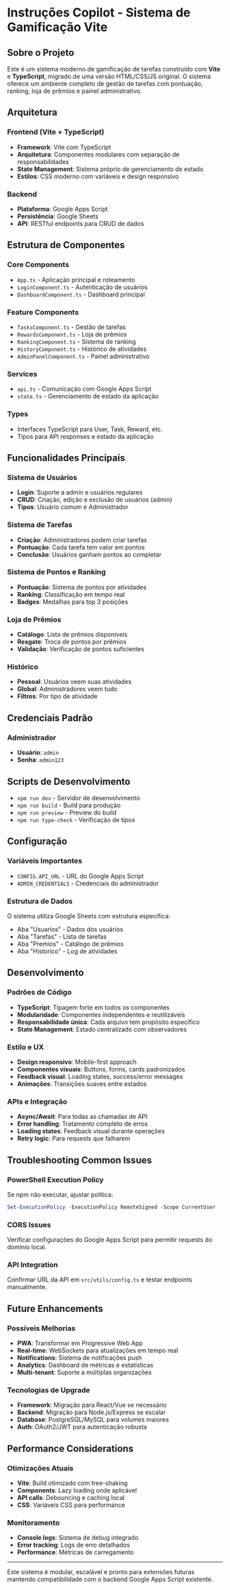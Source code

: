 # Instruções Copilot - Sistema de Gamificação Vite

## Sobre o Projeto

Este é um sistema moderno de gamificação de tarefas construído com **Vite** e **TypeScript**, migrado de uma versão HTML/CSS/JS original. O sistema oferece um ambiente completo de gestão de tarefas com pontuação, ranking, loja de prêmios e painel administrativo.

## Arquitetura

### Frontend (Vite + TypeScript)
- **Framework**: Vite com TypeScript
- **Arquitetura**: Componentes modulares com separação de responsabilidades
- **State Management**: Sistema próprio de gerenciamento de estado
- **Estilos**: CSS moderno com variáveis e design responsivo

### Backend
- **Plataforma**: Google Apps Script
- **Persistência**: Google Sheets
- **API**: RESTful endpoints para CRUD de dados

## Estrutura de Componentes

### Core Components
- `App.ts` - Aplicação principal e roteamento
- `LoginComponent.ts` - Autenticação de usuários
- `DashboardComponent.ts` - Dashboard principal

### Feature Components
- `TasksComponent.ts` - Gestão de tarefas
- `RewardsComponent.ts` - Loja de prêmios
- `RankingComponent.ts` - Sistema de ranking
- `HistoryComponent.ts` - Histórico de atividades
- `AdminPanelComponent.ts` - Painel administrativo

### Services
- `api.ts` - Comunicação com Google Apps Script
- `state.ts` - Gerenciamento de estado da aplicação

### Types
- Interfaces TypeScript para User, Task, Reward, etc.
- Tipos para API responses e estado da aplicação

## Funcionalidades Principais

### Sistema de Usuários
- **Login**: Suporte a admin e usuários regulares
- **CRUD**: Criação, edição e exclusão de usuários (admin)
- **Tipos**: Usuário comum e Administrador

### Sistema de Tarefas
- **Criação**: Administradores podem criar tarefas
- **Pontuação**: Cada tarefa tem valor em pontos
- **Conclusão**: Usuários ganham pontos ao completar

### Sistema de Pontos e Ranking
- **Pontuação**: Sistema de pontos por atividades
- **Ranking**: Classificação em tempo real
- **Badges**: Medalhas para top 3 posições

### Loja de Prêmios
- **Catálogo**: Lista de prêmios disponíveis
- **Resgate**: Troca de pontos por prêmios
- **Validação**: Verificação de pontos suficientes

### Histórico
- **Pessoal**: Usuários veem suas atividades
- **Global**: Administradores veem tudo
- **Filtros**: Por tipo de atividade

## Credenciais Padrão

### Administrador
- **Usuário**: `admin`
- **Senha**: `admin123`

## Scripts de Desenvolvimento

- `npm run dev` - Servidor de desenvolvimento
- `npm run build` - Build para produção
- `npm run preview` - Preview do build
- `npm run type-check` - Verificação de tipos

## Configuração

### Variáveis Importantes
- `CONFIG.API_URL` - URL do Google Apps Script
- `ADMIN_CREDENTIALS` - Credenciais do administrador

### Estrutura de Dados
O sistema utiliza Google Sheets com estrutura específica:
- Aba "Usuarios" - Dados dos usuários
- Aba "Tarefas" - Lista de tarefas
- Aba "Premios" - Catálogo de prêmios
- Aba "Historico" - Log de atividades

## Desenvolvimento

### Padrões de Código
- **TypeScript**: Tipagem forte em todos os componentes
- **Modularidade**: Componentes independentes e reutilizáveis
- **Responsabilidade única**: Cada arquivo tem propósito específico
- **State Management**: Estado centralizado com observadores

### Estilo e UX
- **Design responsivo**: Mobile-first approach
- **Componentes visuais**: Buttons, forms, cards padronizados
- **Feedback visual**: Loading states, success/error messages
- **Animações**: Transições suaves entre estados

### APIs e Integração
- **Async/Await**: Para todas as chamadas de API
- **Error handling**: Tratamento completo de erros
- **Loading states**: Feedback visual durante operações
- **Retry logic**: Para requests que falharem

## Troubleshooting Common Issues

### PowerShell Execution Policy
Se npm não executar, ajustar política:
```powershell
Set-ExecutionPolicy -ExecutionPolicy RemoteSigned -Scope CurrentUser
```

### CORS Issues
Verificar configurações do Google Apps Script para permitir requests do domínio local.

### API Integration
Confirmar URL da API em `src/utils/config.ts` e testar endpoints manualmente.

## Future Enhancements

### Possíveis Melhorias
- **PWA**: Transformar em Progressive Web App
- **Real-time**: WebSockets para atualizações em tempo real
- **Notifications**: Sistema de notificações push
- **Analytics**: Dashboard de métricas e estatísticas
- **Multi-tenant**: Suporte a múltiplas organizações

### Tecnologias de Upgrade
- **Framework**: Migração para React/Vue se necessário
- **Backend**: Migração para Node.js/Express se escalar
- **Database**: PostgreSQL/MySQL para volumes maiores
- **Auth**: OAuth2/JWT para autenticação robusta

## Performance Considerations

### Otimizações Atuais
- **Vite**: Build otimizado com tree-shaking
- **Components**: Lazy loading onde aplicável
- **API calls**: Debouncing e caching local
- **CSS**: Variáveis CSS para performance

### Monitoramento
- **Console logs**: Sistema de debug integrado
- **Error tracking**: Logs de erro detalhados
- **Performance**: Métricas de carregamento

---

Este sistema é modular, escalável e pronto para extensões futuras mantendo compatibilidade com o backend Google Apps Script existente.
